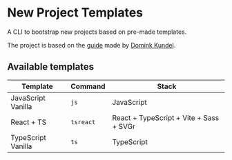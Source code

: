 # New Project Templates

A CLI to bootstrap new projects based on pre-made templates.

The project is based on the [guide](https://www.twilio.com/blog/how-to-build-a-cli-with-node-js)
made by [Domink Kundel](https://github.com/dkundel).

## Available templates

| Template | Command | Stack |
| - | - | - |
| JavaScript Vanilla | `js` | JavaScript |
| React + TS | `tsreact` | React + TypeScript + Vite + Sass + SVGr |
| TypeScript Vanilla | `ts` | TypeScript |
